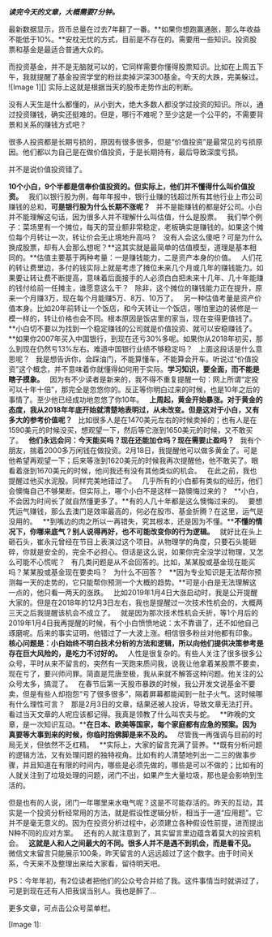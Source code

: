 ***读完今天的文章，大概需要7分钟。***  
  
最新数据显示，货币总量在过去7年翻了一番。**如果你想跑赢通胀，那么年收益不能低于10%。**安枕无忧的方式，目前是不存在的。需要用一些知识。投资股票和基金是最适合普通大众的。
  
而投资基金，并不是无脑就可以的，它同样需要你懂得股票知识。比如在上周五下午，我就提醒了基金投资学堂的粉丝卖掉沪深300基金。今天的大跌，完美躲过。
![Image 1][]
实际上这就是根据当天的股市走势作出的判断。
  
没有人天生是什么都懂的，从小到大，绝大多数人都没学过投资的知识。所以，通过投资赚钱，确实还挺难的。但是，哪行不难呢？至少这是一个公平的，不需要背景和关系的赚钱方式吧？
  
很多人投资都是长期亏损的，原因有很多很多，但是“价值投资”是最常见的亏损原因。他们都以为自己是在做价值投资，于是长期持有，最后导致深度亏损。
  
并不是说价值投资错了。
  
**10个小白，9个半都是信奉价值投资的。但实际上，他们并不懂得什么叫价值投资。**
 
我们以银行股为例，每年年报中，银行业赚的钱超过所有其他行业上市公司赚钱的总和，**可是银行股为什么长期不涨呢？**
 
并不是能赚钱的都是好公司。小白并不能理解这句话，因为很多人并不理解什么叫估值，什么是股票。
 
我们举个例子：菜场里有一个摊位，每天的营业额非常稳定，老板确实是赚钱的。如果这个摊位每个月转让一次，转让价会无止境地升高吗？
 
没有人会这么傻吧？可是为什么换成股票，却有人会那么想呢？**这其实就是最简单的估值模型，道理是基本相同的。**估值主要基于两种考量：一是赚钱能力，二是资产本身的价值。
 
人们花的转让费里边，多付的钱实际上就是考虑了摊位未来几个月或几年的赚钱能力。如果要让转让费不断提高，意味着后面接手的人必须白白把未来十几年、几十年能赚的钱付给前一任摊主，谁愿意这么干？
 
除非，这个摊位的赚钱能力正在提升，原来一个月赚3万，现在每个月能赚5万、8万、10万了。
 
另一种估值考量是资产价值本身。比如20年前转让一个饭店，和今天转让一个饭店，哪怕里边的装修是一模一样的，转让价格也会不同。根本原因是饭店里的家当，现在变得更值钱了。
 
**小白切不要以为找到一个稳定赚钱的公司就是价值投资、就可以安稳赚钱了。**如果你2007年买入中国银行，到现在还亏30%多呢。如果你从2018年初买，那么到现在仍然亏13%左右。难道中国银行业绩不够稳定吗？
 
上面这段话是什么意思呢？
 
我是想告诉你，会踩油门，不能算懂车，不能算会开车。听说过“价值投资”这个概念，并不意味着你就懂得如何用于实际。**学习知识，要全面，而不能是瞎子摸象。**
 
因为有不少读者是新来的，我不得不重复提醒一句：网上所谓“定投可以十年十倍”，那完全是忽悠你的。反正等你明白过来的时候，也是10年之后的事情了。至少他已经成功地忽悠了你10年。
 
**上周起，黄金开始暴涨。对于黄金的态度，我从2018年年底开始就清楚地表明过，从未改变。但是这对于小白，又有多大的参考价值呢？**
 
比如很多人是在1470美元左右的时候卖掉的；也有人是在1590美元的时候没买，想观望一下，然后等它涨到1650美元的时候，又不敢买了。
 
**他们永远会问：今天能买吗？现在还能加仓吗？现在需要止盈吗？**
 
我有个朋友，揣着2000多万闲钱在做投资。2月18日，我提醒他可以做多黄金了。可是他希望再观望一下；后来等涨到1620美元的时候我再次提醒他，他不敢买了。眼看着涨到1670美元的时候，他问我还有没有其他类似的机会。
 
在此之前，我也提醒过他买水泥股。同样完美地错过了。
 
几乎所有的小白都有类似的经历，他们会懊悔自己不够果断。但实际上，哪个小白不是这样一路懊悔过来的？
 
**小白，不会因为时间长了就自然懂更多了。**有的人几十年都是这么懊悔过来的。
 
要想凭运气赚钱，那么去澳门是效率最高的，何必在股市、基金折腾？在这里，运气是没用的。
 
**到嘴边的肉之所以一再错失，究其根本，还是因为不懂。****不懂的情况下，你哪来底气？别人说得再好，也不可能改变你的行为逻辑。**
 
就好比在头上砸石头，崔永元曾经在节目上表演过这个项目。从物理学的角度，只要石头能砸碎，你就是安全的，完全不必担心。但话是这么说，如果你完全没学过物理，又怎么可能不心慌呢？
 
有几类问题是从不会回答的。比如，某某股或基金现在能买吗？某某股或基金现在要卖吗？
 
为什么不回答？
 
**因为专业知识是无法帮你预测每一天的走势的，它只能帮你预测一个大概的趋势。**可是小白是无法理解这一点的，他只看一两天的涨跌。
 
比如2019年1月4日大涨启动时，我是公开提醒大家的。但是在2018年的12月3日左右，我也是提醒过一次技术性机会的，大概两三天之后我提醒该机会不成立了。
 
就是因为那次技术性机会夭折，等1个月后的2019年1月4日我再提醒的时候，有个小白愤愤地说：太不靠谱了，还不如他自己琢磨呢。后来的事实证明，他错过了一大波上涨。相信很多粉丝对他都有印象。
 
**核心问题是：小白始终不明白技术分析的方法和逻辑，所以向他们提供决策参考是存在巨大风险的，是吃力不讨好的。**
 
人性是很复杂的。有些人关注了很多很多公众号，平时从来不留言的，突然有一天跑来质问我，说我让他拿着某股票不要卖，现在亏了，要兴师问罪。简直是荒唐至极，我从来就不解答这种问题。他关注的公众号太多，搞混了。
 
在春节后第一天股市暴跌的时候，我公开发文说基金不要卖，但是有些人却抱怨“亏了很多很多”，隔着屏幕都能闻到一肚子火气。这时候哪有什么理性可言？
 
那是2月3日的文章，结果还被人投诉，导致文章无法打开。看过当天文章的人呢应该都记得。我真是领教了什么叫农夫与蛇。
 
**昨晚的文章，是一次知识互动。****在日本、欧美等国家，每个家庭都有应急的预案。因为真要等大事到来的时候，你临时抱佛脚是来不及的。**
 
尽管我一再强调与目前的时局无关，但依然不乏杠精。
 
**实际上，大家的留言充满了营养。**既有分析问题的逻辑方法，又有处理问题的独特视角。比如有的人清楚地列出一二三的做事步骤，并且知道在有限的时间内，哪些是必须先做的，哪些是可以不做的；比如有的人就关注到了垃圾处理的问题，闭门不出，如果产生大量垃圾，那也是会影响到生活的。
  
但是也有的人说，闭门一年哪里来水电气呢？这是不可能存活的。昨天的互动，其实是一个投资分析经常用的方法，就是假设性逻辑分析，相当于一道“应用题”。它并不是毫无意义的。因为在投资分析过程中，必须建立各种假设性前提，进而提出N种不同的应对方案。
 
还有的人就注意到了，其实留言里边蕴含着莫大的投资机会。
 
**这就是人和人之间最大的不同。很多人并不是遇不到机会，而是看不见。**
 
微信文末留言只能展示100条，昨天留言的人远远超过了这个数字。由于时间关系，今天来不及整理出来给大家看，留待明天吧。
  
PS：今年年初，有2位读者把他们的公众号合并给了我。这件事情当时就讲过了，可是到现在还有人把我误当别人。我也是醉了...
  
更多文章，可点击公众号菜单栏。

[Image 1]: 